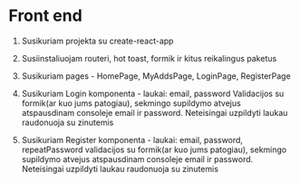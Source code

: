 # Front end

1. Susikuriam projekta su create-react-app
2. Susiinstaliuojam routeri, hot toast, formik ir kitus reikalingus paketus
3. Susikuriam pages - HomePage, MyAddsPage, LoginPage, RegisterPage
4. Susikuriam Login komponenta -
   laukai: email, password
   Validacijos su formik(ar kuo jums patogiau), sekmingo supildymo atvejus atspausdinam consoleje email ir password. Neteisingai uzpildyti laukau raudonuoja su zinutemis

5. Susikuriam Register komponenta -
   laukai: email, password, repeatPassword
   validacijos su formik(ar kuo jums patogiau), sekmingo supildymo atvejus atspausdinam consoleje email ir password. Neteisingai uzpildyti laukau raudonuoja su zinutemis

